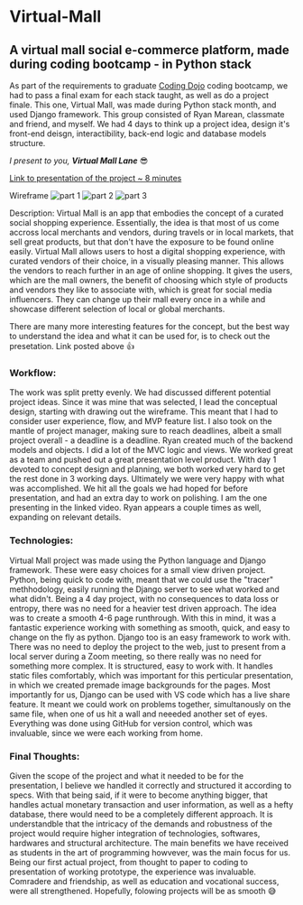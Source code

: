 # Virtual-Mall

## A virtual mall social e-commerce platform, made during coding bootcamp - in Python stack

As part of the requirements to graduate [Coding Dojo](http://codingdojo.com) coding bootcamp, we had to pass a final exam for each stack taught, as well as do a project finale.
This one, Virtual Mall, was made during Python stack month, and used Django framework. This group consisted of Ryan Marean, classmate and friend, and myself.
We had 4 days to think up a project idea, design it's front-end deisgn, interactibility, back-end logic and database models structure.

*I present to you,*
***Virtual Mall Lane*** :sunglasses:

[Link to presentation of the project ~ 8 minutes](https://www.awesomescreenshot.com/video/533899?key=41e8f89303d59831f1efe3a765959610)

Wireframe
![part 1](https://i.ibb.co/WK6ht0g/wirefram-pt1.png)
![part 2](https://i.ibb.co/kDBbNZ9/wirefram-pt2.png)
![part 3](https://i.ibb.co/YWk4ycd/wirefram-pt3.png)


Description:
Virtual Mall is an app that embodies the concept of a curated social shopping experience.
Essentially, the idea is that most of us come accross local merchants and vendors, during travels or in local markets, that sell great products, but that don't have the exposure to be found online easily.
Virtual Mall allows users to host a digital shopping experience, with curated vendors of their choice, in a visually pleasing manner.
This allows the vendors to reach further in an age of online shopping. 
It gives the users, which are the mall owners, the benefit of choosing which style of products and vendors they like to associate with, which is great for social media influencers. 
They can change up their mall every once in a while and showcase different selection of local or global merchants.

There are many more interesting features for the concept, but the best way to understand the idea and what it can be used for, is to check out the presetation. Link posted above :thumbsup:

### Workflow:
The work was split pretty evenly.
We had discussed different potential project ideas. Since it was mine that was selected, I lead the conceptual design, starting with drawing out the wireframe.
This meant that I had to consider user experience, flow, and MVP feature list. I also took on the mantle of project manager, making sure to reach deadlines, albeit a small project overall - a deadline is a deadline.
Ryan created much of the backend models and objects. I did a lot of the MVC logic and views. We worked great as a team and pushed out a great presentation level product.
With day 1 devoted to concept design and planning, we both worked very hard to get the rest done in 3 working days. Ultimately we were very happy with what was accomplished. 
We hit all the goals we had hoped for before presentation, and had an extra day to work on polishing.
I am the one presenting in the linked video. Ryan appears a couple times as well, expanding on relevant details.

### Technologies:
Virtual Mall project was made using the Python language and Django framework. These were easy choices for a small view driven project.
Python, being quick to code with, meant that we could use the "tracer" methhodology, easily running the Django server to see what worked and what didn't. 
Being a 4 day project, with no consequences to data loss or entropy, there was no need for a heavier test driven approach. The idea was to create a smooth 4-6 page runthrough.
With this in mind, it was a fantastic experience working with something as smooth, quick, and easy to change on the fly as python.
Django too is an easy framework to work with. There was no need to deploy the project to the web, just to present from a local server during a Zoom meeting, so there really was no need for something more complex.
It is structured, easy to work with. It handles static files comfortably, which was important for this perticular presentation, in which we created premade image backgrounds for the pages.
Most importantly for us, Django can be used with VS code which has a live share feature. 
It meant we could work on problems together, simultanously on the same file, when one of us hit a wall and neeeded another set of eyes.
Everything was done using GitHub for version control, which was invaluable, since we were each working from home.

### Final Thoughts:
Given the scope of the project and what it needed to be for the presentation, I believe we handled it correctly and structured it according to specs.
With that being said, if it were to become anything bigger, that handles actual monetary transaction and user information, as well as a hefty database, there would need to be a completely different approach.
It is understandble that the intricacy of the demands and robustness of the project would require higher integration of technologies, softwares, hardwares and structural architecture. 
The main benefits we have received as students in the art of programming howvever, was the main focus for us. 
Being our first actual project, from thought to paper to coding to presentation of working prototype, the experience was invaluable. Comradere and friendship, as well as education and vocational success, were all strengthened.
Hopefully, folowing projects will be as smooth :sweat_smile:

